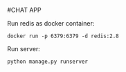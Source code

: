 #CHAT APP

Run redis as docker container:

`docker run -p 6379:6379 -d redis:2.8`

Run server:

`python manage.py runserver`